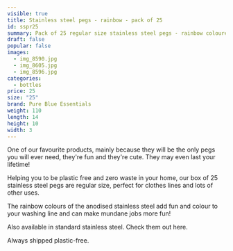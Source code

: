 ```yaml
---
visible: true
title: Stainless steel pegs - rainbow - pack of 25
id: sspr25
summary: Pack of 25 regular size stainless steel pegs - rainbow coloured
draft: false
popular: false
images:
  - img_8590.jpg
  - img_8605.jpg
  - img_8596.jpg
categories:
  - bottles
price: 25
size: "25"
brand: Pure Blue Essentials
weight: 110
length: 14
height: 10
width: 3
---
```

O﻿ne of our favourite products, mainly because they will be the only pegs you will ever need, they're fun and they're cute.  They may even last your lifetime! 

H﻿elping you to be plastic free and zero waste in your home, our box of 25 stainless steel pegs are regular size, perfect for clothes lines and lots of other uses.

T﻿he rainbow colours of the anodised stainless steel add fun and colour to your washing line and can make  mundane jobs more fun!

A﻿lso available in standard stainless steel.  Check them out here.

Always s﻿hipped plastic-free.